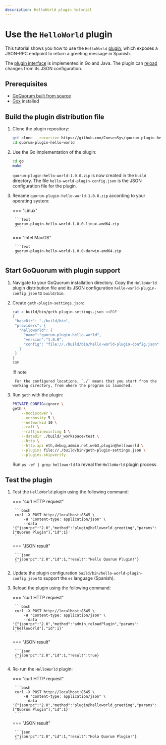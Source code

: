 ```yaml
---
description: HelloWorld plugin tutorial
---
```


# Use the `HelloWorld` plugin

This tutorial shows you how to use the `HelloWorld` [plugin](../concepts/plugins.md), which exposes a JSON-RPC endpoint
to return a greeting message in Spanish.

The [plugin interface](https://github.com/ConsenSys/quorum-plugin-definitions/blob/master/helloworld.proto) is
implemented in Go and Java.
The plugin can [reload](../concepts/plugins.md#plugin-reloading) changes from its JSON configuration.

## Prerequisites

- [GoQuorum built from source](../deploy/install/binaries.md#goquorum)
- [Gox](https://github.com/mitchellh/gox) installed

## Build the plugin distribution file

1. Clone the plugin repository:

    ```bash
    git clone --recursive https://github.com/ConsenSys/quorum-plugin-hello-world.git
    cd quorum-plugin-hello-world
    ```

1. Use the Go implementation of the plugin:

    ```bash
    cd go
    make
    ```

    `quorum-plugin-hello-world-1.0.0.zip` is now created in the `build` directory.
    The file `hello-world-plugin-config.json` is the JSON configuration file for the plugin.

1. Rename `quorum-plugin-hello-world-1.0.0.zip` according to your operating system:

    === "Linux"

        ```text
        quorum-plugin-hello-world-1.0.0-linux-amd64.zip
        ```

    === "Intel MacOS"

        ```text
        quorum-plugin-hello-world-1.0.0-darwin-amd64.zip
        ```

## Start GoQuorum with plugin support

1. Navigate to your GoQuorum installation directory.
  Copy the `HelloWorld` plugin distribution file and its JSON configuration `hello-world-plugin-config.json` to `build/bin`.

1. Create `geth-plugin-settings.json`:

    ```bash
    cat > build/bin/geth-plugin-settings.json <<EOF
    {
     "baseDir": "./build/bin",
     "providers": {
       "helloworld": {
         "name":"quorum-plugin-hello-world",
         "version":"1.0.0",
         "config": "file://./build/bin/hello-world-plugin-config.json"
       }
     }
    }
    EOF
    ```

    !!! note

        For the configured locations, `./` means that you start from the working directory, from where the program is launched.

1. Run `geth` with the plugin:

    ```bash
    PRIVATE_CONFIG=ignore \
    geth \
        --nodiscover \
        --verbosity 5 \
        --networkid 10 \
        --raft \
        --raftjoinexisting 1 \
        --datadir ./build/_workspace/test \
        --http \
        --http.api eth,debug,admin,net,web3,plugin@helloworld \
        --plugins file://./build/bin/geth-plugin-settings.json \
        --plugins.skipverify
    ```

    Run `ps -ef | grep helloworld` to reveal the `HelloWorld` plugin process.

## Test the plugin

1. Test the `HelloWorld` plugin using the following command:

    === "curl HTTP request"

        ```bash
        curl -X POST http://localhost:8545 \
            -H "Content-type: application/json" \
            --data '{"jsonrpc":"2.0","method":"plugin@helloworld_greeting","params":["Quorum Plugin"],"id":1}'
        ```

    === "JSON result"

        ```json
        {"jsonrpc":"2.0","id":1,"result":"Hello Quorum Plugin!"}
        ```

1. Update the plugin configuration `build/bin/hello-world-plugin-config.json` to support the `es` language (Spanish).

1. Reload the plugin using the following command:

    === "curl HTTP request"

        ```bash
        curl -X POST http://localhost:8545 \
            -H "Content-type: application/json" \
            --data '{"jsonrpc":"2.0","method":"admin_reloadPlugin","params":["helloworld"],"id":1}'
        ```

    === "JSON result"

        ```json
        {"jsonrpc":"2.0","id":1,"result":true}
        ```

1. Re-run the `HelloWorld` plugin:

    === "curl HTTP request"

        ```bash
        curl -X POST http://localhost:8545 \
            -H "Content-type: application/json" \
            --data '{"jsonrpc":"2.0","method":"plugin@helloworld_greeting","params":["Quorum Plugin"],"id":1}'
        ```

    === "JSON result"

        ```json
        {"jsonrpc":"2.0","id":1,"result":"Hola Quorum Plugin!"}
        ```
